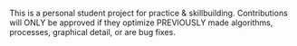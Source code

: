 This is a personal student project for practice & skillbuilding. 
Contributions will ONLY be approved if they optimize PREVIOUSLY made algorithms, processes, graphical detail, or are bug fixes. 
